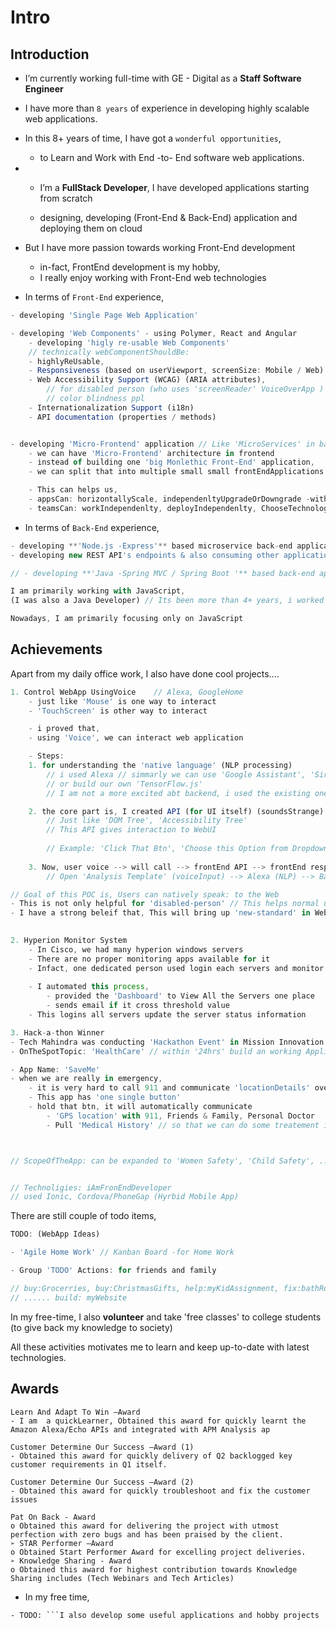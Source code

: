 # Intro

## Introduction

* I’m currently working full-time with GE - Digital as a **Staff Software Engineer**
* I have more than `8 years` of experience in developing highly scalable web applications. 
* In this 8+ years of time, I have got a `wonderful opportunities`, 
  * to Learn and Work with End -to- End software web applications.
* * I’m a **FullStack Developer**, I have developed applications starting from scratch 

  * designing, developing \(Front-End & Back-End\) application and deploying them on cloud

* But I have more passion towards working Front-End development

  * in-fact, FrontEnd development is my hobby, 
  * I really enjoy working with Front-End web technologies

* In terms of `Front-End` experience, 

```javascript
- developing 'Single Page Web Application'

- developing 'Web Components' - using Polymer, React and Angular
    - developing 'higly re-usable Web Components'
    // technically webComponentShouldBe: 
    - highlyReUsable, 
    - Responsiveness (based on userViewport, screenSize: Mobile / Web) // how component should behave
    - Web Accessibility Support (WCAG) (ARIA attributes), 
        // for disabled person (who uses 'screenReader' VoiceOverApp )
        // color blindness ppl 
    - Internationalization Support (i18n)
    - API documentation (properties / methods)


- developing 'Micro-Frontend' application // Like 'MicroServices' in backend
    - we can have 'Micro-Frontend' architecture in frontend
    - instead of building one 'big Monlethic Front-End' application,
    - we can split that into multiple small small frontEndApplications -base on modules/domain

    - This can helps us,
    - appsCan: horizontallyScale, independenltyUpgradeOrDowngrade -without affecting other apps
    - teamsCan: workIndependenlty, deployIndependenlty, ChooseTechnologyIndependenlty

```

* In terms of `Back-End` experience,

```javascript
- developing **'Node.js -Express'** based microservice back-end application
- developing new REST API's endpoints & also consuming other application REST API's

// - developing **'Java -Spring MVC / Spring Boot '** based back-end applications

I am primarily working with JavaScript, 
(I was also a Java Developer) // Its been more than 4+ years, i worked with Java

Nowadays, I am primarily focusing only on JavaScript
```

## Achievements

Apart from my daily office work, I also have done cool projects....

```javascript
1. Control WebApp UsingVoice    // Alexa, GoogleHome
    - just like 'Mouse' is one way to interact 
    - 'TouchScreen' is other way to interact

    - i proved that,
    - using 'Voice', we can interact web application

    - Steps:
    1. for understanding the 'native language' (NLP processing) 
        // i used Alexa // simmarly we can use 'Google Assistant', 'Siri',..
        // or build our own 'TensorFlow.js' 
        // I am not a more excited abt backend, i used the existing one 'Alexa'

    2. the core part is, I created API (for UI itself) (soundsStrange)
        // Just like 'DOM Tree', 'Accessibility Tree'
        // This API gives interaction to WebUI
        
        // Example: 'Click That Btn', 'Choose this Option from Dropdown', 'Focus on 2nd Chart', 'Scroll Down'
    
    3. Now, user voice --> will call --> frontEnd API --> frontEnd responds to it 
        // Open 'Analysis Template' (voiceInput) --> Alexa (NLP) --> Backend API --websocket--> FronEnd API --> Opens up the UI

// Goal of this POC is, Users can natively speak: to the Web
- This is not only helpful for 'disabled-person' // This helps normal user as well
- I have a strong beleif that, This will bring up 'new-standard' in Web // Just like Web Accessibility  
 
```

```javascript
2. Hyperion Monitor System
    - In Cisco, we had many hyperion windows servers
    - There are no proper monitoring apps available for it
    - Infact, one dedicated person used login each servers and monitor manually
    
    - I automated this process, 
        - provided the 'Dashboard' to View All the Servers one place
        - sends email if it cross threshold value
    - This logins all servers update the server status information
```

```javascript
3. Hack-a-thon Winner
- Tech Mahindra was conducting 'Hackathon Event' in Mission Innovation 2015
- OnTheSpotTopic: 'HealthCare' // within '24hrs' build an working Application

- App Name: 'SaveMe'
- when we are really in emergency, 
    - it is very hard to call 911 and communicate 'locationDetails' over voice
    - This app has 'one single button'
    - hold that btn, it will automatically communicate 
        - 'GPS location' with 911, Friends & Family, Personal Doctor
        - Pull 'Medical History' // so that we can do some treatement in Ambulance itself



// ScopeOfTheApp: can be expanded to 'Women Safety', 'Child Safety', ...


// Technoligies: iAmFronEndDeveloper 
// used Ionic, Cordova/PhoneGap (Hyrbid Mobile App)
```

There are still couple of todo items,

```javascript
TODO: (WebApp Ideas)

- 'Agile Home Work' // Kanban Board -for Home Work

- Group 'TODO' Actions: for friends and family

// buy:Grocerries, buy:ChristmasGifts, help:myKidAssignment, fix:bathRoomPipe, learn:ReactNative,  
// ...... build: myWebsite
```



In my free-time, I also **volunteer** and take 'free classes' to college students \(to give back my knowledge to society\)

All these activities motivates me to learn and keep up-to-date with latest technologies.



## Awards

```text
Learn And Adapt To Win –Award
- I am  a quickLearner, Obtained this award for quickly learnt the Amazon Alexa/Echo APIs and integrated with APM Analysis ap

Customer Determine Our Success –Award (1)
- Obtained this award for quickly delivery of Q2 backlogged key customer requirements in Q1 itself.

Customer Determine Our Success –Award (2)
- Obtained this award for quickly troubleshoot and fix the customer issues

Pat On Back - Award
o Obtained this award for delivering the project with utmost perfection with zero bugs and has been praised by the client.
➢ STAR Performer –Award
o Obtained Start Performer Award for excelling project deliveries.
➢ Knowledge Sharing - Award
o Obtained this award for highest contribution towards Knowledge Sharing includes (Tech Webinars and Tech Articles)
```

* In my free time,

```text
- TODO: ```I also develop some useful applications and hobby projects
```

